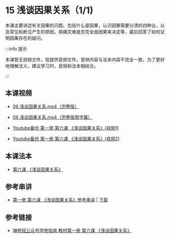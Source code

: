 # 15 浅谈因果关系（1/1)

本课主要讲述有关因果的问题。包括什么是因果，认识因果需要分清的四种业，以及常见和断见产生的原因，病痛灾难是否完全由因果来决定等，最后回答了如何证明因果存在的疑问。

:::info 提示

本课暂无视频文件，现提供音频文件。音频内容与法本内容不完全一致，为了更好地理解法义，建议学习时，音频和法本相结合。

:::

## 本课视频

* [06 浅谈因果关系.mp4（完整版）](https://s3.ap-northeast-1.wasabisys.com/hdcx/jmy/%e6%85%a7%e7%81%af%e7%a6%85%e4%bf%ae%e8%af%be/%e6%85%a7%e7%81%af%e7%a6%85%e4%bf%ae%e8%af%be%e7%ac%ac%e4%b8%80%e5%86%8c/06%20%e6%b5%85%e8%b0%88%e5%9b%a0%e6%9e%9c%e5%85%b3%e7%b3%bb.mp4)
* [06 浅谈因果关系.mp4（完整版带字幕）](https://box.hdcxb.net/%E7%A6%85%E4%BF%AE%E8%AF%BE%E8%A7%86%E9%A2%91/%E6%85%A7%E7%81%AF%E7%A6%85%E4%BF%AE%E8%AF%BE%E7%AC%AC%E4%B8%80%E5%86%8C/06%20%E6%B5%85%E8%B0%88%E5%9B%A0%E6%9E%9C%E5%85%B3%E7%B3%BB.mp4)

* [Youtube备份 第一册 第六课 《浅谈因果关系》(视频1)](https://www.youtube.com/watch?v=DvLacsQNQB0&list=PL7aUyQTIJqAhB-EbnDWQDLmq1BJxa4CWq&index=15)
* [Youtube备份 第一册 第六课 《浅谈因果关系》(视频2)](https://www.youtube.com/watch?v=SM-586wQzUo&list=PL7aUyQTIJqAhB-EbnDWQDLmq1BJxa4CWq&index=16)
  
## 本课法本

* [第六课 《浅谈因果关系》](/books/b1/1-06)

## 参考串讲

* [第一册 第六课 《浅谈因果关系》参考串讲](http://view.officeapps.live.com/op/view.aspx?src=https://s3.ap-northeast-1.wasabisys.com/hdcx/hdv/f/up/慧灯禅修班第1册第6课浅谈因果关系.pptx) | [下载](https://s3.ap-northeast-1.wasabisys.com/hdcx/hdv/f/up/慧灯禅修班第1册第6课浅谈因果关系.pptx)

## 参考链接

* [禅修班公众号学修指南 教材第一册 第六课 《浅谈因果关系》](https://mp.weixin.qq.com/s?__biz=MzI2NTQ1NDcxNg==&mid=2247483725&idx=1&sn=b92cdd0f58c443178c1c823722d7b944&scene=19#wechat_redirect)

